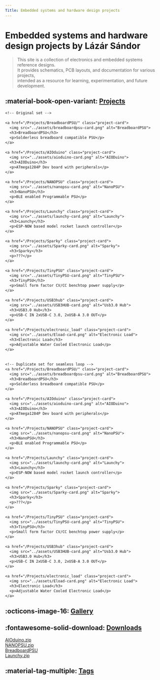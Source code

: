 ```yaml
---
Title: Embedded systems and hardware design projects
---
```


# Embedded systems and hardware design projects by Lázár Sándor
> This site is a collection of electronics and embedded systems reference designs.  
> It provides schematics, PCB layouts, and documentation for various projects,  
> intended as a resource for learning, experimentation, and future development.

## :material-book-open-variant: [Projects](Projects/index.md)

<div class="project-carousel">
  <div class="project-track">

    <!-- Original set -->

    <a href="/Projects/BreadboardPSU/" class="project-card">
      <img src="../assets/breadboardpsu-card.png" alt="BreadboardPSU">
      <h3>BreadboardPSU</h3>
      <p>Solderless breadboard compatible PSU</p>
    </a>

    <a href="/Projects/AIOduino" class="project-card">
      <img src="../assets/aioduino-card.png" alt="AIODuino">
      <h3>AIODuino</h3>
      <p>ATmega1284P Dev board with peripherals</p>
    </a>

    <a href="/Projects/NANOPSU" class="project-card">
      <img src="../assets/nanopsu-card.png" alt="NanoPSU">
      <h3>NanoPSU</h3>
      <p>BLE enabled Programmable PSU</p>
    </a>

    <a href="/Projects/Launchy" class="project-card">
      <img src="../assets/launchy-card.png" alt="Launchy">
      <h3>Launchy</h3>
      <p>ESP-NOW based model rocket launch controller</p>
    </a>

    <a href="/Projects/Sparky" class="project-card">
      <img src="../assets/Sparky-card.png" alt="Sparky">
      <h3>Sparky</h3>
      <p>???</p>
    </a>

    <a href="/Projects/TinyPSU" class="project-card">
      <img src="../assets/TinyPSU-card.png" alt="TinyPSU">
      <h3>TinyPSU</h3>
      <p>Small form factor CV/CC benchtop power supply</p>
    </a>

    <a href="/Projects/USB3hub" class="project-card">
      <img src="../assets/USB3HUB-card.png" alt="Usb3.0 Hub">
      <h3>USB3.0 Hub</h3>
      <p>USB-C IN 2xUSB-C 3.0, 2xUSB-A 3.0 OUT</p>
    </a>

    <a href="/Projects/electronic_load" class="project-card">
      <img src="../assets/Eload-card.png" alt="Electronic Load">
      <h3>Electronic Load</h3>
      <p>Adjustable Water Cooled Electronic Load</p>
    </a>


    <!-- Duplicate set for seamless loop -->
    <a href="/Projects/BreadboardPSU/" class="project-card">
      <img src="../assets/breadboardpsu-card.png" alt="BreadboardPSU">
      <h3>BreadboardPSU</h3>
      <p>Solderless breadboard compatible PSU</p>
    </a>

    <a href="/Projects/AIOduino" class="project-card">
      <img src="../assets/aioduino-card.png" alt="AIODuino">
      <h3>AIODuino</h3>
      <p>ATmega1284P Dev board with peripherals</p>
    </a>

    <a href="/Projects/NANOPSU" class="project-card">
      <img src="../assets/nanopsu-card.png" alt="NanoPSU">
      <h3>NanoPSU</h3>
      <p>BLE enabled Programmable PSU</p>
    </a>

    <a href="/Projects/Launchy" class="project-card">
      <img src="../assets/launchy-card.png" alt="Launchy">
      <h3>Launchy</h3>
      <p>ESP-NOW based model rocket launch controller</p>
    </a>

    <a href="/Projects/Sparky" class="project-card">
      <img src="../assets/Sparky-card.png" alt="Sparky">
      <h3>Sparky</h3>
      <p>???</p>
    </a>

    <a href="/Projects/TinyPSU" class="project-card">
      <img src="../assets/TinyPSU-card.png" alt="TinyPSU">
      <h3>TinyPSU</h3>
      <p>Small form factor CV/CC benchtop power supply</p>
    </a>

    <a href="/Projects/USB3hub" class="project-card">
      <img src="../assets/USB3HUB-card.png" alt="Usb3.0 Hub">
      <h3>USB3.0 Hub</h3>
      <p>USB-C IN 2xUSB-C 3.0, 2xUSB-A 3.0 OUT</p>
    </a>

    <a href="/Projects/electronic_load" class="project-card">
      <img src="../assets/Eload-card.png" alt="Electronic Load">
      <h3>Electronic Load</h3>
      <p>Adjustable Water Cooled Electronic Load</p>
    </a>

  </div>
</div>


## :octicons-image-16: [Gallery](Gallery.md)

<div id="random-gallery-image"></div>

## :fontawesome-solid-download: [Downloads](Downloads.md)

[AIOduino.zip](https://github.com/sanko0112/AIOduino/archive/refs/heads/main.zip) <br>
[NANOPSU.zip](https://github.com/sanko0112/NANOPSU/archive/refs/heads/main.zip) <br>
[BreadboardPSU](https://github.com/sanko0112/BreadboardPSU/archive/refs/heads/main.zip) <br>
[Launchy.zip](https://github.com/sanko0112/Launchy/archive/refs/heads/main.zip) <br>

## :material-tag-multiple: [Tags](Tags.md)
